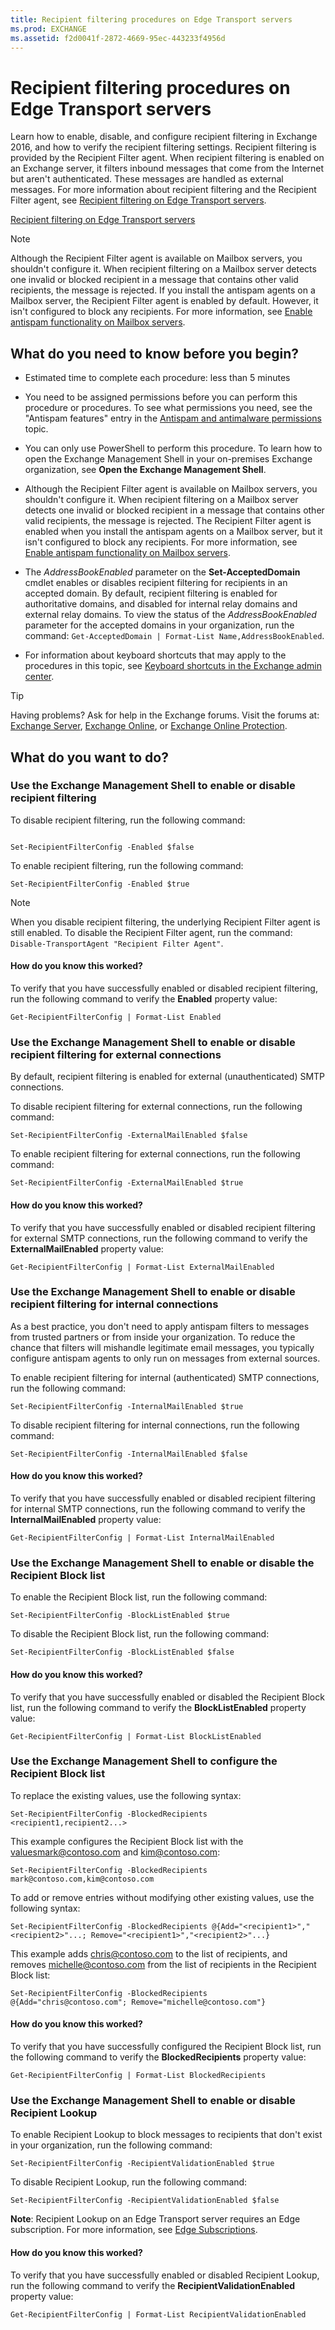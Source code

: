 ```yaml
---
title: Recipient filtering procedures on Edge Transport servers
ms.prod: EXCHANGE
ms.assetid: f2d0041f-2872-4669-95ec-443233f4956d
---
```



# Recipient filtering procedures on Edge Transport servers
Learn how to enable, disable, and configure recipient filtering in Exchange 2016, and how to verify the recipient filtering settings.
Recipient filtering is provided by the Recipient Filter agent. When recipient filtering is enabled on an Exchange server, it filters inbound messages that come from the Internet but aren't authenticated. These messages are handled as external messages. For more information about recipient filtering and the Recipient Filter agent, see  [Recipient filtering on Edge Transport servers](recipient-filtering-on-edge-transport-servers.md).
  
    
    

 [Recipient filtering on Edge Transport servers](recipient-filtering-on-edge-transport-servers.md)
> [!NOTE]
> Although the Recipient Filter agent is available on Mailbox servers, you shouldn't configure it. When recipient filtering on a Mailbox server detects one invalid or blocked recipient in a message that contains other valid recipients, the message is rejected. If you install the antispam agents on a Mailbox server, the Recipient Filter agent is enabled by default. However, it isn't configured to block any recipients. For more information, see  [Enable antispam functionality on Mailbox servers](enable-antispam-functionality-on-mailbox-servers.md). 
  
    
    


## What do you need to know before you begin?


- Estimated time to complete each procedure: less than 5 minutes
    
  
- You need to be assigned permissions before you can perform this procedure or procedures. To see what permissions you need, see the "Antispam features" entry in the  [Antispam and antimalware permissions](antispam-and-antimalware-permissions.md) topic.
    
  
- You can only use PowerShell to perform this procedure. To learn how to open the Exchange Management Shell in your on-premises Exchange organization, see **Open the Exchange Management Shell**.
    
  
- Although the Recipient Filter agent is available on Mailbox servers, you shouldn't configure it. When recipient filtering on a Mailbox server detects one invalid or blocked recipient in a message that contains other valid recipients, the message is rejected. The Recipient Filter agent is enabled when you install the antispam agents on a Mailbox server, but it isn't configured to block any recipients. For more information, see  [Enable antispam functionality on Mailbox servers](enable-antispam-functionality-on-mailbox-servers.md).
    
  
- The  _AddressBookEnabled_ parameter on the **Set-AcceptedDomain** cmdlet enables or disables recipient filtering for recipients in an accepted domain. By default, recipient filtering is enabled for authoritative domains, and disabled for internal relay domains and external relay domains. To view the status of the _AddressBookEnabled_ parameter for the accepted domains in your organization, run the command: `Get-AcceptedDomain | Format-List Name,AddressBookEnabled`.
    
  
- For information about keyboard shortcuts that may apply to the procedures in this topic, see  [Keyboard shortcuts in the Exchange admin center](keyboard-shortcuts-in-the-exchange-admin-center.md).
    
  

> [!TIP]
> Having problems? Ask for help in the Exchange forums. Visit the forums at:  [Exchange Server](https://go.microsoft.com/fwlink/p/?linkId=60612),  [Exchange Online](https://go.microsoft.com/fwlink/p/?linkId=267542), or  [Exchange Online Protection](https://go.microsoft.com/fwlink/p/?linkId=285351). 
  
    
    


## What do you want to do?


### Use the Exchange Management Shell to enable or disable recipient filtering

To disable recipient filtering, run the following command:
  
    
    

```

Set-RecipientFilterConfig -Enabled $false
```

To enable recipient filtering, run the following command:
  
    
    



```
Set-RecipientFilterConfig -Enabled $true
```


> [!NOTE]
> When you disable recipient filtering, the underlying Recipient Filter agent is still enabled. To disable the Recipient Filter agent, run the command:  `Disable-TransportAgent "Recipient Filter Agent"`. 
  
    
    


#### How do you know this worked?

To verify that you have successfully enabled or disabled recipient filtering, run the following command to verify the **Enabled** property value:
  
    
    

```
Get-RecipientFilterConfig | Format-List Enabled
```


### Use the Exchange Management Shell to enable or disable recipient filtering for external connections

By default, recipient filtering is enabled for external (unauthenticated) SMTP connections.
  
    
    
To disable recipient filtering for external connections, run the following command:
  
    
    



```
Set-RecipientFilterConfig -ExternalMailEnabled $false
```

To enable recipient filtering for external connections, run the following command:
  
    
    



```
Set-RecipientFilterConfig -ExternalMailEnabled $true
```


#### How do you know this worked?

To verify that you have successfully enabled or disabled recipient filtering for external SMTP connections, run the following command to verify the **ExternalMailEnabled** property value:
  
    
    

```
Get-RecipientFilterConfig | Format-List ExternalMailEnabled
```


### Use the Exchange Management Shell to enable or disable recipient filtering for internal connections

As a best practice, you don't need to apply antispam filters to messages from trusted partners or from inside your organization. To reduce the chance that filters will mishandle legitimate email messages, you typically configure antispam agents to only run on messages from external sources.
  
    
    
To enable recipient filtering for internal (authenticated) SMTP connections, run the following command:
  
    
    



```
Set-RecipientFilterConfig -InternalMailEnabled $true
```

To disable recipient filtering for internal connections, run the following command:
  
    
    



```
Set-RecipientFilterConfig -InternalMailEnabled $false
```


#### How do you know this worked?

To verify that you have successfully enabled or disabled recipient filtering for internal SMTP connections, run the following command to verify the **InternalMailEnabled** property value:
  
    
    

```
Get-RecipientFilterConfig | Format-List InternalMailEnabled
```


### Use the Exchange Management Shell to enable or disable the Recipient Block list

To enable the Recipient Block list, run the following command:
  
    
    

```
Set-RecipientFilterConfig -BlockListEnabled $true
```

To disable the Recipient Block list, run the following command:
  
    
    



```
Set-RecipientFilterConfig -BlockListEnabled $false
```


#### How do you know this worked?

To verify that you have successfully enabled or disabled the Recipient Block list, run the following command to verify the **BlockListEnabled** property value:
  
    
    

```
Get-RecipientFilterConfig | Format-List BlockListEnabled
```


### Use the Exchange Management Shell to configure the Recipient Block list

To replace the existing values, use the following syntax:
  
    
    

```
Set-RecipientFilterConfig -BlockedRecipients <recipient1,recipient2...>
```

 This example configures the Recipient Block list with the valuesmark@contoso.com and kim@contoso.com:
  
    
    



```
Set-RecipientFilterConfig -BlockedRecipients mark@contoso.com,kim@contoso.com
```

To add or remove entries without modifying other existing values, use the following syntax:
  
    
    



```
Set-RecipientFilterConfig -BlockedRecipients @{Add="<recipient1>","<recipient2>"...; Remove="<recipient1>","<recipient2>"...}
```

This example adds chris@contoso.com to the list of recipients, and removes michelle@contoso.com from the list of recipients in the Recipient Block list:
  
    
    



```
Set-RecipientFilterConfig -BlockedRecipients @{Add="chris@contoso.com"; Remove="michelle@contoso.com"}
```


#### How do you know this worked?

To verify that you have successfully configured the Recipient Block list, run the following command to verify the **BlockedRecipients** property value:
  
    
    

```
Get-RecipientFilterConfig | Format-List BlockedRecipients
```


### Use the Exchange Management Shell to enable or disable Recipient Lookup

To enable Recipient Lookup to block messages to recipients that don't exist in your organization, run the following command:
  
    
    

```
Set-RecipientFilterConfig -RecipientValidationEnabled $true
```

To disable Recipient Lookup, run the following command:
  
    
    



```
Set-RecipientFilterConfig -RecipientValidationEnabled $false
```

 **Note**: Recipient Lookup on an Edge Transport server requires an Edge subscription. For more information, see  [Edge Subscriptions](edge-subscriptions.md).
  
    
    

#### How do you know this worked?

To verify that you have successfully enabled or disabled Recipient Lookup, run the following command to verify the **RecipientValidationEnabled** property value:
  
    
    

```
Get-RecipientFilterConfig | Format-List RecipientValidationEnabled
```


